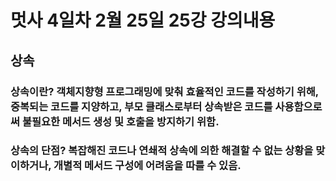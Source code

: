 # 멋사 4일차 2월 25일 25강 강의내용

## 상속

### 상속이란? 객체지향형 프로그래밍에 맞춰 효율적인 코드를 작성하기 위해, 중복되는 코드를 지양하고, 부모 클래스로부터 상속받은 코드를 사용함으로써 불필요한 메서드 생성 및 호출을 방지하기 위함.

### 상속의 단점? 복잡해진 코드나 연쇄적 상속에 의한 해결할 수 없는 상황을 맞이하거나, 개별적 메서드 구성에 어려움을 따를 수 있음. 



